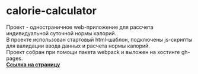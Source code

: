 # calorie-calculator
Проект - одностраничное web-приложение для рассчета индивидуальной суточной нормы калорий.  
В проекте использован стартовый html-шаблон, подключены js-скрипты для валидации ввода данных и расчета нормы калорий.  
Проект собран при помощи пакета webpack и выложен на хостинге gh-pages.  
**[Ссылка на страницу](https://andrewyurlow.github.io/calorie-calculator/index.html)**
